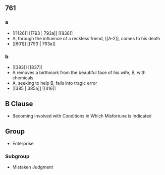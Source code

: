 ## 761
### a
- [[1126]] [[793 | 793a]] [[836]] 
- A, through the influence of a reckless friend, [[A-2]], comes to his death
- [[601]] [[793 | 793a]] 

### b
- [[383]] [[837]] 
- A removes a birthmark from the beautiful face of his wife, B, with chemicals
- A, seeking to help B, falls into tragic error
- [[385 | 385a]] [[416]] 

## B Clause
- Becoming Invoived with Conditions in Which Misfortune is Indicated

## Group
- Enterprise

### Subgroup
- Mistaken Judgment

